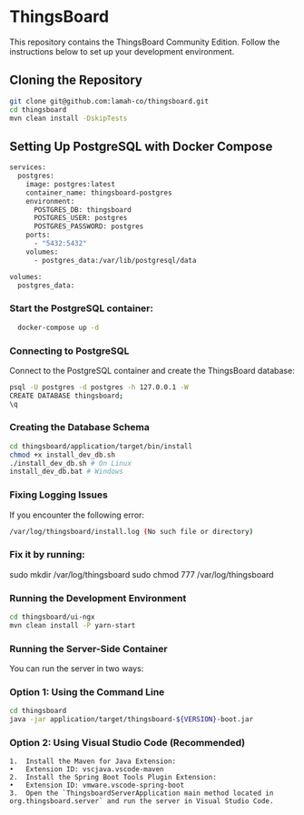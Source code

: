 # ThingsBoard

This repository contains the ThingsBoard Community Edition. Follow the instructions below to set up your development environment.

## Cloning the Repository

```sh
git clone git@github.com:lamah-co/thingsboard.git
cd thingsboard
mvn clean install -DskipTests
```

## Setting Up PostgreSQL with Docker Compose

```sh
services:
  postgres:
    image: postgres:latest
    container_name: thingsboard-postgres
    environment:
      POSTGRES_DB: thingsboard
      POSTGRES_USER: postgres
      POSTGRES_PASSWORD: postgres
    ports:
      - "5432:5432"
    volumes:
      - postgres_data:/var/lib/postgresql/data

volumes:
  postgres_data:
  ```
### Start the PostgreSQL container:

  ```sh
    docker-compose up -d
  ```
### Connecting to PostgreSQL

Connect to the PostgreSQL container and create the ThingsBoard database:
```sh
psql -U postgres -d postgres -h 127.0.0.1 -W
CREATE DATABASE thingsboard;
\q
```

### Creating the Database Schema 
```sh
cd thingsboard/application/target/bin/install
chmod +x install_dev_db.sh
./install_dev_db.sh # On Linux
install_dev_db.bat # Windows
```

### Fixing Logging Issues
If you encounter the following error:
```sh
/var/log/thingsboard/install.log (No such file or directory)
```

### Fix it by running:

sudo mkdir /var/log/thingsboard
sudo chmod 777 /var/log/thingsboard

### Running the Development Environment
```sh
cd thingsboard/ui-ngx
mvn clean install -P yarn-start
```

### Running the Server-Side Container
You can run the server in two ways:
### Option 1: Using the Command Line
```sh
cd thingsboard
java -jar application/target/thingsboard-${VERSION}-boot.jar
```

### Option 2: Using Visual Studio Code (Recommended)

	1.	Install the Maven for Java Extension:
	•	Extension ID: vscjava.vscode-maven
	2.	Install the Spring Boot Tools Plugin Extension:
	•	Extension ID: vmware.vscode-spring-boot
	3.	Open the `ThingsboardServerApplication main method located in org.thingsboard.server` and run the server in Visual Studio Code.
